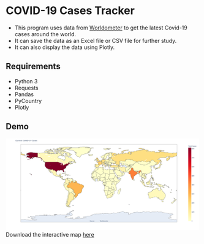 # COVID-19 Cases Tracker
* This program uses data from [Worldometer](https://www.worldometers.info/coronavirus/) to get the latest Covid-19 cases around the world.
* It can save the data as an Excel file or CSV file for further study.
* It can also display the data using Plotly.

## Requirements
* Python 3
* Requests
* Pandas
* PyCountry
* Plotly

## Demo
![sample](/sample.png)
Download the interactive map [here](demo.html)
